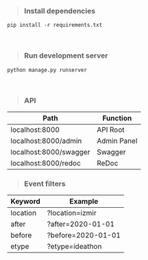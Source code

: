 > ### Install dependencies
```
pip install -r requirements.txt
```

<br/>

> ### Run development server
```
python manage.py runserver
```

<br/>

> ### API
| Path | Function |
| --- | --- |
| localhost:8000 | API Root
| localhost:8000/admin | Admin Panel
| localhost:8000/swagger | Swagger
| localhost:8000/redoc | ReDoc

> ### Event filters
| Keyword | Example |
| --- | --- |
| location | ?location=izmir |
| after | ?after=2020-01-01 |
| before | ?before=2020-01-01 |
| etype | ?etype=ideathon |